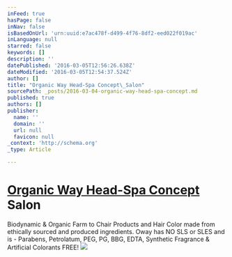 ```yaml
---
inFeed: true
hasPage: false
inNav: false
isBasedOnUrl: 'urn:uuid:e7ac478f-d499-4f76-8df2-eed022f019ac'
inLanguage: null
starred: false
keywords: []
description: ''
datePublished: '2016-03-05T12:56:26.638Z'
dateModified: '2016-03-05T12:54:37.524Z'
author: []
title: "Organic Way Head-Spa Concept\_Salon"
sourcePath: _posts/2016-03-04-organic-way-head-spa-concept.md
published: true
authors: []
publisher:
  name: ''
  domain: ''
  url: null
  favicon: null
_context: 'http://schema.org'
_type: Article

---
```

# [Organic Way Head-Spa Concept][0] Salon

Biodynamic & Organic Farm to Chair Products and Hair Color made from ethically sourced and produced ingredients. Oway has NO SLS or SLES and is - Parabens, Petrolatum, PEG, PG, BBG, EDTA, Synthetic Fragrance & Artificial Colorants FREE!
![](https://the-grid-user-content.s3-us-west-2.amazonaws.com/65bf08e6-4e95-49d7-806f-c3044459f4c0.png)

[0]: https://youtu.be/ppwgCeNaJOY